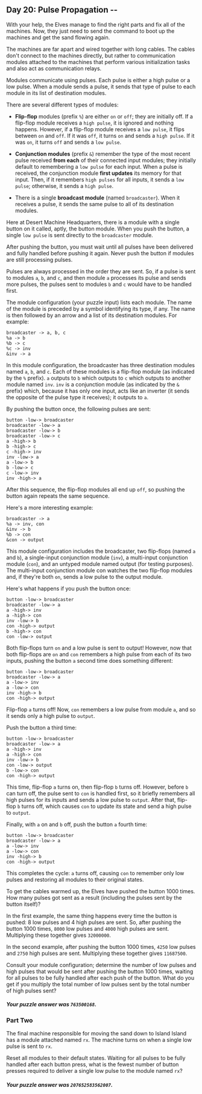 ## Day 20: Pulse Propagation --

With your help, the Elves manage to find the right parts and fix all of the
machines. Now, they just need to send the command to boot up the machines and
get the sand flowing again.

The machines are far apart and wired together with long cables. The cables don't
connect to the machines directly, but rather to communication modules attached
to the machines that perform various initialization tasks and also act as
communication relays.

Modules communicate using pulses. Each pulse is either a high pulse or a low
pulse. When a module sends a pulse, it sends that type of pulse to each module
in its list of destination modules.

There are several different types of modules:

* **Flip-flop** modules (prefix `%`) are either `on` or `off`; they are
  initially off. If a flip-flop module receives a `high pulse`, it is ignored
  and nothing happens. However, if a flip-flop module receives a `low pulse`, it
  flips between `on` and `off`. If it was `off`, it turns `on` and sends
  a `high pulse`. If it was `on`, it turns `off` and sends a `low pulse`.

* **Conjunction modules** (prefix `&`) remember the type of the most recent
  pulse received **from each** of their connected input modules; they initially
  default to remembering a `low pulse` for each input. When a pulse is received,
  the conjunction module **first updates** its memory for that input. Then, if
  it remembers `high pulses` for all inputs, it sends a `low pulse`; otherwise,
  it sends a `high pulse`.

* There is a single **broadcast module** (named `broadcaster`). When it receives
  a pulse, it sends the same pulse to all of its destination modules.

Here at Desert Machine Headquarters, there is a module with a single button on
it called, aptly, the button module. When you push the button, a
single `low pulse` is sent directly to the `broadcaster` module.

After pushing the button, you must wait until all pulses have been delivered and
fully handled before pushing it again. Never push the button if modules are
still processing pulses.

Pulses are always processed in the order they are sent. So, if a pulse is sent
to modules `a`, `b`, and `c`, and then module `a` processes its pulse and sends
more pulses, the pulses sent to modules `b` and `c` would have to be handled
first.

The module configuration (your puzzle input) lists each module. The name of the
module is preceded by a symbol identifying its type, if any. The name is then
followed by an arrow and a list of its destination modules. For example:

```text
broadcaster -> a, b, c
%a -> b
%b -> c
%c -> inv
&inv -> a
```

In this module configuration, the broadcaster has three destination modules
named `a`, `b`, and `c`. Each of these modules is a flip-flop module (as
indicated by the `%` prefix). `a` outputs to `b` which outputs to `c` which
outputs to another module named `inv`. `inv` is a conjunction module (as
indicated by the `&` prefix) which, because it has only one input, acts like an
inverter (it sends the opposite of the pulse type it receives); it outputs
to `a`.

By pushing the button once, the following pulses are sent:

```text
button -low-> broadcaster
broadcaster -low-> a
broadcaster -low-> b
broadcaster -low-> c
a -high-> b
b -high-> c
c -high-> inv
inv -low-> a
a -low-> b
b -low-> c
c -low-> inv
inv -high-> a
```

After this sequence, the flip-flop modules all end up `off`, so pushing the
button again repeats the same sequence.

Here's a more interesting example:

```text
broadcaster -> a
%a -> inv, con
&inv -> b
%b -> con
&con -> output
```

This module configuration includes the broadcaster, two flip-flops (named `a`
and `b`), a single-input conjunction module (`inv`), a multi-input conjunction
module (`con`), and an untyped module named output (for testing purposes). The
multi-input conjunction module con watches the two flip-flop modules and, if
they're both `on`, sends a low pulse to the output module.

Here's what happens if you push the button once:

```text
button -low-> broadcaster
broadcaster -low-> a
a -high-> inv
a -high-> con
inv -low-> b
con -high-> output
b -high-> con
con -low-> output
```

Both flip-flops turn `on` and a low pulse is sent to output! However, now that
both flip-flops are `on` and `con` remembers a high pulse from each of its two
inputs, pushing the button `a` second time does something different:

```text
button -low-> broadcaster
broadcaster -low-> a
a -low-> inv
a -low-> con
inv -high-> b
con -high-> output
```

Flip-flop `a` turns off! Now, `con` remembers a low pulse from module `a`, and
so it sends only a high pulse to `output`.

Push the button a third time:

```text
button -low-> broadcaster
broadcaster -low-> a
a -high-> inv
a -high-> con
inv -low-> b
con -low-> output
b -low-> con
con -high-> output
```

This time, flip-flop `a` turns on, then flip-flop `b` turns off. However,
before `b` can turn off, the pulse sent to `con` is handled first, so it briefly
remembers all high pulses for its inputs and sends a low pulse to `output`.
After that, flip-flop `b` turns off, which causes `con` to update its state and
send a high pulse to `output`.

Finally, with `a` on and `b` off, push the button `a` fourth time:

```text
button -low-> broadcaster
broadcaster -low-> a
a -low-> inv
a -low-> con
inv -high-> b
con -high-> output
```

This completes the cycle: `a` turns off, causing `con` to remember only low
pulses and restoring all modules to their original states.

To get the cables warmed up, the Elves have pushed the button 1000 times. How
many pulses got sent as a result (including the pulses sent by the button
itself)?

In the first example, the same thing happens every time the button is pushed: 8
low pulses and 4 high pulses are sent. So, after pushing the button 1000
times, `8000` low pulses and `4000` high pulses are sent. Multiplying these
together gives `32000000`.

In the second example, after pushing the button 1000 times, `4250` low pulses
and `2750` high pulses are sent. Multiplying these together gives `11687500`.

Consult your module configuration; determine the number of low pulses and high
pulses that would be sent after pushing the button 1000 times, waiting for all
pulses to be fully handled after each push of the button. What do you get if you
multiply the total number of low pulses sent by the total number of high pulses
sent?

##### Your puzzle answer was `763500168`.

### Part Two

The final machine responsible for moving the sand down to Island Island has a
module attached named `rx`. The machine turns on when a single low pulse is sent
to `rx`.

Reset all modules to their default states. Waiting for all pulses to be fully
handled after each button press, what is the fewest number of button presses
required to deliver a single low pulse to the module named `rx`?

##### Your puzzle answer was `207652583562007`.
